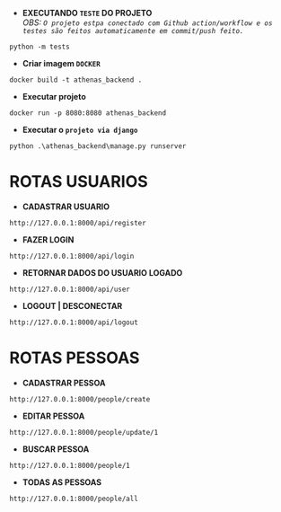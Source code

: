 - **EXECUTANDO `TESTE` DO PROJETO**<br>
*OBS: `O projeto estpa conectado com Github action/workflow e os testes são feitos automaticamente em commit/push feito.`*
```
python -m tests
```

- **Criar imagem `DOCKER`**
```
docker build -t athenas_backend .
```

- **Executar projeto**
```
docker run -p 8080:8080 athenas_backend
```

- **Executar o `projeto via django`**
```
python .\athenas_backend\manage.py runserver
```

# ROTAS USUARIOS
- **CADASTRAR USUARIO**
```
http://127.0.0.1:8000/api/register
```

- **FAZER LOGIN**
```
http://127.0.0.1:8000/api/login
```

- **RETORNAR DADOS DO USUARIO LOGADO**
```
http://127.0.0.1:8000/api/user
```

- **LOGOUT | DESCONECTAR**
```
http://127.0.0.1:8000/api/logout
```

# ROTAS PESSOAS
- **CADASTRAR PESSOA**
```
http://127.0.0.1:8000/people/create
```

- **EDITAR PESSOA**
```
http://127.0.0.1:8000/people/update/1
```

- **BUSCAR PESSOA**
```
http://127.0.0.1:8000/people/1
```

- **TODAS AS PESSOAS**
```
http://127.0.0.1:8000/people/all
```

